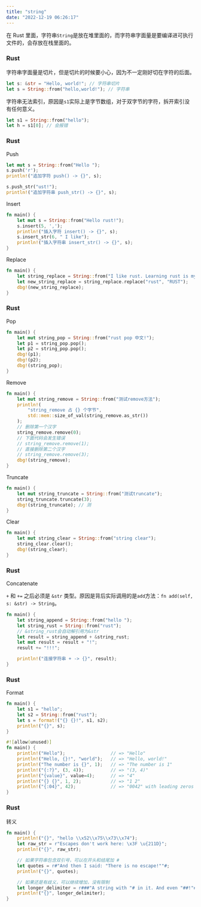 ```yaml
---
title: "string"
date: "2022-12-19 06:26:17"
---
```


在 Rust 里面，字符串`String`是放在堆里面的，而字符串字面量是要编译进可执行文件的，会存放在栈里面的。

### Rust

字符串字面量是切片，但是切片的时候要小心，因为不一定刚好切在字符的后面。

```rust
let s: &str = "Hello, world!"; // 字符串切片
let s = String::from("hello,world!"); // 字符串
```

字符串无法索引，原因是`s1`实际上是字节数组，对于双字节的字符，拆开索引没有任何意义。

```rust
let s1 = String::from("hello");
let h = s1[0]; // 会报错
```

### Rust

Push

```rust
let mut s = String::from("Hello ");
s.push('r');
println!("追加字符 push() -> {}", s);

s.push_str("ust!");
println!("追加字符串 push_str() -> {}", s);
```

Insert

```rust
fn main() {
    let mut s = String::from("Hello rust!");
    s.insert(5, ',');
    println!("插入字符 insert() -> {}", s);
    s.insert_str(6, " I like");
    println!("插入字符串 insert_str() -> {}", s);
}
```

Replace

```rust
fn main() {
    let string_replace = String::from("I like rust. Learning rust is my favorite!");
    let new_string_replace = string_replace.replace("rust", "RUST");
    dbg!(new_string_replace);
}
```

### Rust

Pop

```rust
fn main() {
    let mut string_pop = String::from("rust pop 中文!");
    let p1 = string_pop.pop();
    let p2 = string_pop.pop();
    dbg!(p1);
    dbg!(p2);
    dbg!(string_pop);
}

```

Remove

```rust
fn main() {
    let mut string_remove = String::from("测试remove方法");
    println!(
        "string_remove 占 {} 个字节",
        std::mem::size_of_val(string_remove.as_str())
    );
    // 删除第一个汉字
    string_remove.remove(0);
    // 下面代码会发生错误
    // string_remove.remove(1);
    // 直接删除第二个汉字
    // string_remove.remove(3);
    dbg!(string_remove);
}

```

Truncate

```rust
fn main() {
    let mut string_truncate = String::from("测试truncate");
    string_truncate.truncate(3);
    dbg!(string_truncate); // 测
}

```

Clear

```rust
fn main() {
    let mut string_clear = String::from("string clear");
    string_clear.clear();
    dbg!(string_clear);
}

```

### Rust

Concatenate

`+` 和 `+=` 之后必须是 `&str` 类型。原因是背后实际调用的是`add`方法：`fn add(self, s: &str) -> String`。

```rust
fn main() {
    let string_append = String::from("hello ");
    let string_rust = String::from("rust");
    // &string_rust会自动解引用为&str
    let result = string_append + &string_rust;
    let mut result = result + "!";
    result += "!!!";

    println!("连接字符串 + -> {}", result);
}


```

### Rust

Format

```rust
fn main() {
    let s1 = "hello";
    let s2 = String::from("rust");
    let s = format!("{} {}!", s1, s2);
    println!("{}", s);
}


```

```rust
#![allow(unused)]
fn main() {
    println!("Hello");                 // => "Hello"
    println!("Hello, {}!", "world");   // => "Hello, world!"
    println!("The number is {}", 1);   // => "The number is 1"
    println!("{:?}", (3, 4));          // => "(3, 4)"
    println!("{value}", value=4);      // => "4"
    println!("{} {}", 1, 2);           // => "1 2"
    println!("{:04}", 42);             // => "0042" with leading zeros
}
```

### Rust

转义

```rust
fn main() {
    println!("{}", "hello \\x52\\x75\\x73\\x74");
    let raw_str = r"Escapes don't work here: \x3F \u{211D}";
    println!("{}", raw_str);

    // 如果字符串包含双引号，可以在开头和结尾加 #
    let quotes = r#"And then I said: "There is no escape!""#;
    println!("{}", quotes);

    // 如果还是有歧义，可以继续增加，没有限制
    let longer_delimiter = r###"A string with "# in it. And even "##!"###;
    println!("{}", longer_delimiter);
}

```

